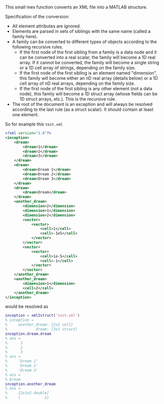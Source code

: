 This small mex function converts an XML file into a MATLAB structure. 

Specification of the conversion:

* All element attributes are ignored.
* Elements are parsed in sets of siblings with the same name (called a family here).
* A family can be converted to different types of objects according to the following recursive rules.
    * If the first node of the first sibling from a family is a data node and it can be converted into a real scalar, the family will become a 1D real array. If it cannot be converted, the family will become a single string or a 1D cell array of strings, depending on the family size.
    * If the first node of the first sibling is an element named "dimension", this family will become either an nD real array (details below) or a 1D cell array of nD real arrays, depending on the family size. 
    * If the first node of the first sibling is any other element (not a data node), this family will become a 1D struct array (whose fields can be 1D struct arrays, etc.). This is the recursive rule.
* The root of the document is an exception and will always be resolved according to the last rule (as a struct scalar). It should contain at least one element.

So for example this `test.xml`

```xml
<?xml version="1.0"?>
<inception>
    <dream>
        <dream>1</dream>
        <dream>2</dream>
        <dream>3</dream>
    </dream>
    <dream>
        <dream>Dream 1</dream>
        <dream>Dream 2</dream>
        <dream>Dream 3</dream>
    </dream>
    <dream>
        <dream>Dream</dream>
    </dream>
    <another_dream>
        <dimension>2</dimension>
        <dimension>1</dimension>
        <dimension>2</dimension>
        <vector>
            <vector>
                <cell>1</cell>
                <cell>-1e5</cell>
            </vector>
        </vector>
        <vector>
            <vector>
                <cell>1e-5</cell>
                <cell>-1</cell>
            </vector>
        </vector>
    </another_dream>
    <another_dream>
        <dimension>1</dimension>
        <cell>2</cell>
    </another_dream>
</inception>
```

would be resolved as

```matlab
inception = xml2struct('test.xml')
% inception = 
%     another_dream: {2x1 cell}
%             dream: [3x1 struct]
inception.dream.dream
% ans =
%      1
%      2
%      3
% ans = 
%     'Dream 1'
%     'Dream 2'
%     'Dream 3'
% ans =
% Dream
inception.another_dream
% ans = 
%     [2x1x2 double]
%     [           2]
```
